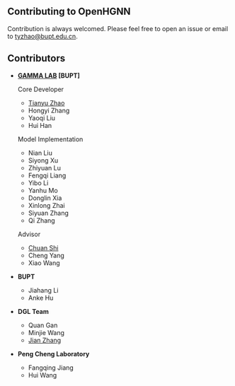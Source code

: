 ## Contributing to OpenHGNN

Contribution is always welcomed. Please feel free to open an issue or email to tyzhao@bupt.edu.cn.

## Contributors

- **[GAMMA LAB](https://github.com/BUPT-GAMMA) [BUPT]**
  
  Core Developer
  
  - [Tianyu Zhao](https://github.com/Theheavens)
  - Hongyi Zhang
  - Yaoqi Liu
  - Hui Han
  
  Model Implementation
  
  - Nian Liu
  - Siyong Xu
  - Zhiyuan Lu
  - Fengqi Liang
  - Yibo Li
  - Yanhu Mo
  - Donglin Xia
  - Xinlong Zhai
  - Siyuan Zhang
  - Qi Zhang
  
  Advisor
  
  - [Chuan Shi](http://shichuan.org/)
  - Cheng Yang
  - Xiao Wang

- **BUPT**
  
  - Jiahang Li
  - Anke Hu

- **DGL Team**
  
  - Quan Gan
  - Minjie Wang
  - [Jian Zhang](https://github.com/zhjwy9343)

- **Peng Cheng Laboratory**
  
  - Fangqing Jiang
  - Hui Wang
